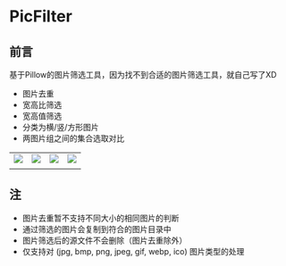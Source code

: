 # PicFilter
## 前言
基于Pillow的图片筛选工具，因为找不到合适的图片筛选工具，就自己写了XD

* 图片去重
* 宽高比筛选
* 宽高值筛选
* 分类为横/竖/方形图片
* 两图片组之间的集合选取对比

|||||
|-|-|-|-|
|![](https://raw.githubusercontent.com/Exisi/PicFilter/main/img/show/1.jpg)|![](https://raw.githubusercontent.com/Exisi/PicFilter/main/img/show/2.jpg)|![](https://raw.githubusercontent.com/Exisi/PicFilter/main/img/show/3.jpg)|![](https://raw.githubusercontent.com/Exisi/PicFilter/main/img/show/4.jpg)|
|||||

## 注
* 图片去重暂不支持不同大小的相同图片的判断
* 通过筛选的图片会复制到符合的图片目录中
* 图片筛选后的源文件不会删除（图片去重除外）
* 仅支持对 (jpg, bmp, png, jpeg, gif, webp, ico) 图片类型的处理
